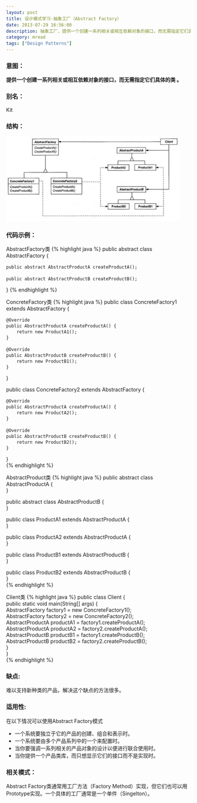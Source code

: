 ```yaml
---
layout: post
title: 设计模式学习-抽象工厂（Abstract Factory）
date: 2013-07-29 16:56:00
description: 抽象工厂，提供一个创建一系列相关或相互依赖对象的接口，而无需指定它们具体的类。
category: mread
tags: ["Design Patterns"]
---
```


### 意图：
**提供一个创建一系列相关或相互依赖对象的接口，而无需指定它们具体的类 。**

### 别名：
Kit

### 结构： 
![AbstracFactory](/assets/images/post/mread/Design-Patterns-abstract-factory.jpg)

### 代码示例：
AbstractFactory类
{% highlight java %}
public abstract class AbstractFactory {  

    public abstract AbstractProductA createProductA();  

    public abstract AbstractProductB createProductB();  
}
{% endhighlight %}

ConcreteFactory类
{% highlight java %}
public class ConcreteFactory1 extends AbstractFactory {  

    @Override  
    public AbstractProductA createProductA() {  
        return new ProductA1();  
    }  
      
    @Override  
    public AbstractProductB createProductB() {  
        return new ProductB1();  
    }  
      
}  
      
public class ConcreteFactory2 extends AbstractFactory {  
      
    @Override  
    public AbstractProductA createProductA() {  
        return new ProductA2();  
    }  
      
    @Override  
    public AbstractProductB createProductB() {  
        return new ProductB2();  
    }  
      
}  
{% endhighlight %}

AbstractProduct类
{% highlight java %}
public abstract class AbstractProductA {  
}  
      
public abstract class AbstractProductB {  
}  
      
public class ProductA1 extends AbstractProductA {  
}  
      
public class ProductA2 extends AbstractProductA {  
}  
      
public class ProductB1 extends AbstractProductB {  
}  
      
public class ProductB2 extends AbstractProductB {  
}  
{% endhighlight %}

Client类
{% highlight java %}
public class Client {  
    public static void main(String[] args) {  
        AbstractFactory factory1 = new ConcreteFactory1();  
        AbstractFactory factory2 = new ConcreteFactory2();  
        AbstractProductA productA1 = factory1.createProductA();  
        AbstractProductA productA2 = factory2.createProductA();  
        AbstractProductB productB1 = factory1.createProductB();  
        AbstractProductB productB2 = factory2.createProductB();  
    }  
}  
{% endhighlight %}

### 缺点:
难以支持新种类的产品，解决这个缺点的方法很多。


### 适用性:
在以下情况可以使用Abstract Factory模式
<ul>
<li>一个系统要独立于它的产品的创建、组合和表示时。</li>
<li>一个系统要由多个产品系列中的一个来配置时。</li>
<li>当你要强调一系列相关的产品对象的设计以便进行联合使用时。</li>
<li>当你提供一个产品类库，而只想显示它们的接口而不是实现时。</li>
</ul>

### 相关模式：
Abstract Factory类通常用工厂方法（Factory Method）实现，但它们也可以用Prototype实现。一个具体的工厂通常是一个单件（Singelton）。

